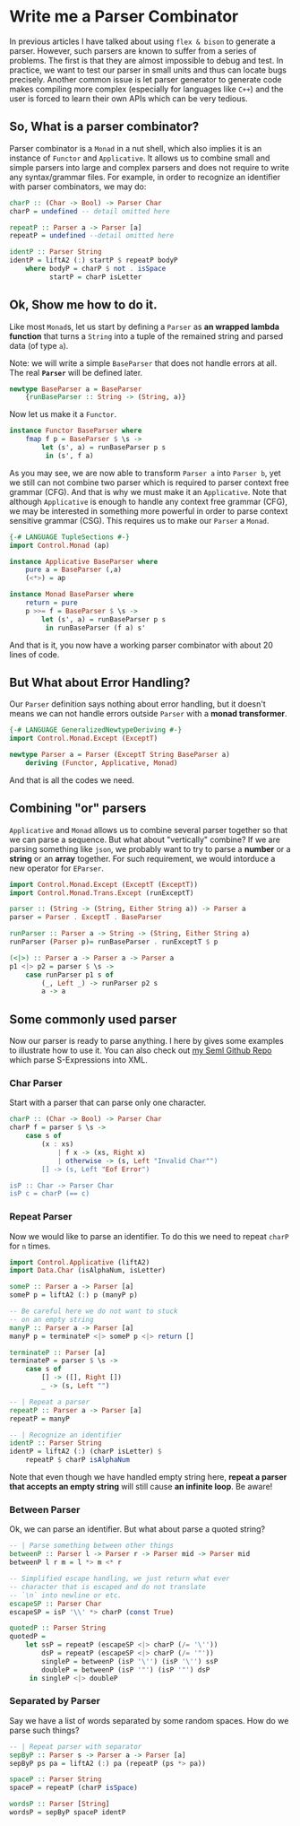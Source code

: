 # Write me a Parser Combinator

In previous articles I have talked about using `flex & bison` to generate a parser. However, such parsers are known to suffer from a series of problems. The first is that they are almost impossible to debug and test. In practice, we want to test our parser in small units and thus can locate bugs precisely. Another common issue is let parser generator to generate code makes compiling more complex (especially for languages like `C++`) and the user is forced to learn their own APIs which can be very tedious.

## So, What is a parser combinator?

Parser combinator is a `Monad` in a nut shell, which also implies it is an instance of `Functor` and `Applicative`. It allows us to combine small and simple parsers into large and complex parsers and does not require to write any syntax/grammar files. For example, in order to recognize an identifier with parser combinators, we may do:

```haskell
charP :: (Char -> Bool) -> Parser Char
charP = undefined -- detail omitted here

repeatP :: Parser a -> Parser [a]
repeatP = undefined --detail omitted here

identP :: Parser String
identP = liftA2 (:) startP $ repeatP bodyP
    where bodyP = charP $ not . isSpace
          startP = charP isLetter
```

## Ok, Show me how to do it.

Like most `Monad`s, let us start by defining a `Parser` as **an wrapped lambda function** that turns a `String` into a tuple of the remained string and parsed data (of type `a`).

Note: we will write a simple `BaseParser` that does not handle errors at all. The real **`Parser`** will be defined later.

```haskell
newtype BaseParser a = BaseParser 
    {runBaseParser :: String -> (String, a)}
```

Now let us make it a `Functor`.

```haskell
instance Functor BaseParser where
    fmap f p = BaseParser $ \s ->
        let (s', a) = runBaseParser p s
         in (s', f a)
```

As you may see, we are now able to transform `Parser a` into `Parser b`, yet we still can not combine two parser which is required to parser context free grammar (CFG). And that is why we must make it an `Applicative`. Note that although `Applicative` is enough to handle any context free grammar (CFG), we may be interested in something more powerful in order to parse context sensitive grammar (CSG). This requires us to make our `Parser` a `Monad`.

```haskell
{-# LANGUAGE TupleSections #-}
import Control.Monad (ap)

instance Applicative BaseParser where
    pure a = BaseParser (,a)
    (<*>) = ap

instance Monad BaseParser where
    return = pure
    p >>= f = BaseParser $ \s ->
        let (s', a) = runBaseParser p s
         in runBaseParser (f a) s'
```

And that is it, you now have a working parser combinator with about 20 lines of code.

## But What about Error Handling?

Our `Parser` definition says nothing about error handling, but it doesn't means we can not handle errors outside `Parser` with a **monad transformer**. 

```haskell
{-# LANGUAGE GeneralizedNewtypeDeriving #-}
import Control.Monad.Except (ExceptT)

newtype Parser a = Parser (ExceptT String BaseParser a)
    deriving (Functor, Applicative, Monad)
```

And that is all the codes we need.

## Combining "or" parsers

`Applicative` and `Monad` allows us to combine several parser together so that we can parse a sequence. But what about "vertically" combine? If we are parsing something like `json`, we probably want to try to parse a **number** or a **string** or an **array** together. For such requirement, we would intorduce a new operator for `EParser`.

```haskell
import Control.Monad.Except (ExceptT (ExceptT))
import Control.Monad.Trans.Except (runExceptT)

parser :: (String -> (String, Either String a)) -> Parser a
parser = Parser . ExceptT . BaseParser

runParser :: Parser a -> String -> (String, Either String a)
runParser (Parser p)= runBaseParser . runExceptT $ p

(<|>) :: Parser a -> Parser a -> Parser a
p1 <|> p2 = parser $ \s ->
    case runParser p1 s of
        (_, Left _) -> runParser p2 s
        a -> a
```

## Some commonly used parser

Now our parser is ready to parse anything. I here by gives some examples to illustrate how to use it. You can also check out [my Seml Github Repo](https://github.com/TerenceNg03/Seml/) which parse S-Expressions into XML.

### Char Parser

Start with a parser that can parse only one character.

```haskell
charP :: (Char -> Bool) -> Parser Char
charP f = parser $ \s ->
    case s of
        (x : xs)
            | f x -> (xs, Right x)
            | otherwise -> (s, Left "Invalid Char"")
        [] -> (s, Left "Eof Error")

isP :: Char -> Parser Char
isP c = charP (== c)
```

### Repeat Parser
Now we would like to parse an identifier. To do this we need to repeat `charP` for `n` times.

```haskell
import Control.Applicative (liftA2)
import Data.Char (isAlphaNum, isLetter)

someP :: Parser a -> Parser [a]
someP p = liftA2 (:) p (manyP p)

-- Be careful here we do not want to stuck
-- on an empty string
manyP :: Parser a -> Parser [a]
manyP p = terminateP <|> someP p <|> return []

terminateP :: Parser [a]
terminateP = parser $ \s ->
    case s of
        [] -> ([], Right [])
        _ -> (s, Left "")

-- | Repeat a parser
repeatP :: Parser a -> Parser [a]
repeatP = manyP

-- | Recognize an identifier
identP :: Parser String
identP = liftA2 (:) (charP isLetter) $
    repeatP $ charP isAlphaNum
```

Note that even though we have handled empty string here, **repeat a parser that accepts an empty string** will still cause **an infinite loop**. Be aware!
### Between Parser
Ok, we can parse an identifier. But what about parse a quoted string?

```haskell
-- | Parse something between other things
betweenP :: Parser l -> Parser r -> Parser mid -> Parser mid
betweenP l r m = l *> m <* r

-- Simplified escape handling, we just return what ever 
-- character that is escaped and do not translate 
-- `\n` into newline or etc.
escapeSP :: Parser Char
escapeSP = isP '\\' *> charP (const True)

quotedP :: Parser String
quotedP =
    let ssP = repeatP (escapeSP <|> charP (/= '\''))
        dsP = repeatP (escapeSP <|> charP (/= '"'))
        singleP = betweenP (isP '\'') (isP '\'') ssP
        doubleP = betweenP (isP '"') (isP '"') dsP
     in singleP <|> doubleP
```

### Separated by Parser

Say we have a list of words separated by some random spaces. How do we parse such things?

```haskell
-- | Repeat parser with separator
sepByP :: Parser s -> Parser a -> Parser [a]
sepByP ps pa = liftA2 (:) pa (repeatP (ps *> pa))

spaceP :: Parser String
spaceP = repeatP (charP isSpace)

wordsP :: Parser [String]
wordsP = sepByP spaceP identP
```



